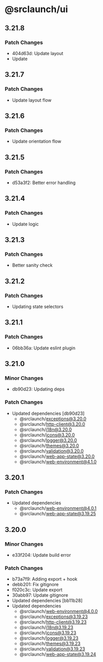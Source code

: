 # @srclaunch/ui

## 3.21.8

### Patch Changes

- 404d63d: Update layout
- Update

## 3.21.7

### Patch Changes

- Update layout flow

## 3.21.6

### Patch Changes

- Update orientation flow

## 3.21.5

### Patch Changes

- d53a3f2: Better error handling

## 3.21.4

### Patch Changes

- Update logic

## 3.21.3

### Patch Changes

- Better sanity check

## 3.21.2

### Patch Changes

- Updating state selectors

## 3.21.1

### Patch Changes

- 06bb36a: Update eslint plugin

## 3.21.0

### Minor Changes

- db90d23: Updating deps

### Patch Changes

- Updated dependencies [db90d23]
  - @srclaunch/exceptions@3.20.0
  - @srclaunch/http-client@3.20.0
  - @srclaunch/i18n@3.20.0
  - @srclaunch/icons@3.20.0
  - @srclaunch/logger@3.20.0
  - @srclaunch/themes@3.20.0
  - @srclaunch/validation@3.20.0
  - @srclaunch/web-app-state@3.20.0
  - @srclaunch/web-environment@4.1.0

## 3.20.1

### Patch Changes

- Updated dependencies
  - @srclaunch/web-environment@4.0.1
  - @srclaunch/web-app-state@3.19.25

## 3.20.0

### Minor Changes

- e33f204: Update build error

### Patch Changes

- b73a7f9: Adding export + hook
- debb201: Fix gitignore
- f020c3c: Update export
- 30abb97: Update gitignore
- Updated dependencies [bb11b28]
- Updated dependencies
  - @srclaunch/web-environment@4.0.0
  - @srclaunch/exceptions@3.19.23
  - @srclaunch/http-client@3.19.23
  - @srclaunch/i18n@3.19.23
  - @srclaunch/icons@3.19.23
  - @srclaunch/logger@3.19.23
  - @srclaunch/themes@3.19.23
  - @srclaunch/validation@3.19.23
  - @srclaunch/web-app-state@3.19.24
